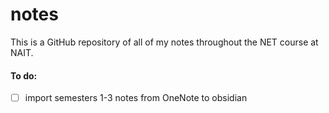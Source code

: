 # notes
This is a GitHub repository of all of my notes throughout the NET course at NAIT.
#### To do:
- [ ] import semesters 1-3 notes from OneNote to obsidian

 
